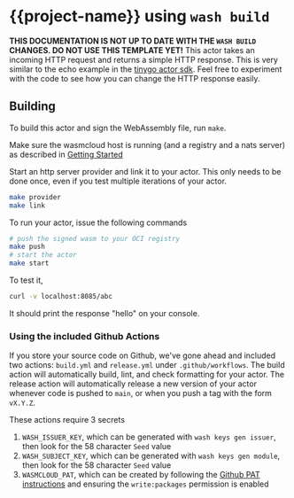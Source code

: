 # {{project-name}} using `wash build`

**THIS DOCUMENTATION IS NOT UP TO DATE WITH THE `WASH BUILD` CHANGES. DO NOT USE THIS TEMPLATE YET!**
This actor takes an incoming HTTP request and returns a simple HTTP response.
This is very similar to the echo example in the [tinygo actor sdk](https://github.com/wasmcloud/actor-tinygo).
Feel free to experiment with the code to see how you can change the HTTP response easily.

## Building

To build this actor and sign the WebAssembly file, run `make`.

Make sure the wasmcloud host is running (and a registry and a nats
server) as described in [Getting
Started](https://wasmcloud.dev/overview/installation/)

Start an http server provider and link it to your actor.
This only needs to be done once, even if you test multiple iterations of
your actor.

```bash
make provider
make link
```

To run your actor, issue the following commands

```bash
# push the signed wasm to your OCI registry
make push
# start the actor
make start
```

To test it,

```bash
curl -v localhost:8085/abc
```

It should print the response "hello" on your console.

### Using the included Github Actions

If you store your source code on Github, we've gone ahead and included two actions: `build.yml` and `release.yml` under `.github/workflows`. The build action will automatically build, lint, and check formatting for your actor. The release action will automatically release a new version of your actor whenever code is pushed to `main`, or when you push a tag with the form `vX.Y.Z`.

These actions require 3 secrets

1. `WASH_ISSUER_KEY`, which can be generated with `wash keys gen issuer`, then look for the 58 character `Seed` value
1. `WASH_SUBJECT_KEY`, which can be generated with `wash keys gen module`, then look for the 58 character `Seed` value
1. `WASMCLOUD_PAT`, which can be created by following the [Github PAT instructions](https://docs.github.com/en/authentication/keeping-your-account-and-data-secure/creating-a-personal-access-token) and ensuring the `write:packages` permission is enabled
